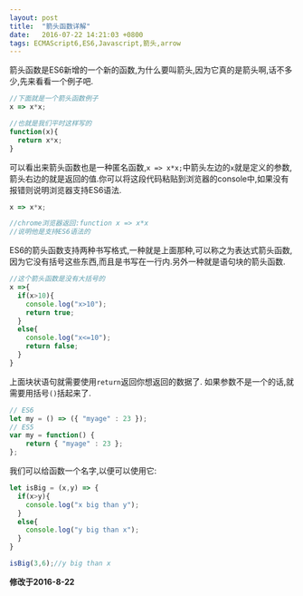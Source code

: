 ```yaml
---
layout: post
title:  "箭头函数详解"
date:   2016-07-22 14:21:03 +0800
tags: ECMAScript6,ES6,Javascript,箭头,arrow
---
```


箭头函数是ES6新增的一个新的函数,为什么要叫箭头,因为它真的是箭头啊,话不多少,先来看看一个例子吧.

```javascript
//下面就是一个箭头函数例子
x => x*x;

//也就是我们平时这样写的
function(x){
  return x*x;
}
```

可以看出来箭头函数也是一种匿名函数,`x => x*x;`中箭头左边的`x`就是定义的参数,箭头右边的就是返回的值.你可以将这段代码粘贴到浏览器的console中,如果没有报错则说明浏览器支持ES6语法.

```javascript
x => x*x;

//chrome浏览器返回:function x => x*x
//说明他是支持ES6语法的
```

ES6的箭头函数支持两种书写格式,一种就是上面那种,可以称之为表达式箭头函数,因为它没有括号这些东西,而且是书写在一行内.另外一种就是语句块的箭头函数.

```javascript
//这个箭头函数是没有大括号的
x =>{
  if(x>10){
    console.log("x>10");
    return true;
  }
  else{
    console.log("x<=10");
    return false;
  }
}
```

上面块状语句就需要使用`return`返回你想返回的数据了.
如果参数不是一个的话,就需要用括号`()`括起来了.

```javascript
// ES6
let my = () => ({ "myage" : 23 });
// ES5
var my = function() {
    return { "myage" : 23 };
};
```

我们可以给函数一个名字,以便可以使用它:

```javascript
let isBig = (x,y) => {
  if(x>y){
    console.log("x big than y");
  }
  else{
    console.log("y big than x");
  }
}

isBig(3,6);//y big than x
```

**修改于2016-8-22**